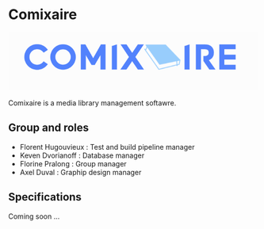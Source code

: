 # Comixaire

![logo](./assets/logo.png)

Comixaire is a media library management softawre.

## Group and roles

* Florent Hugouvieux : Test and build pipeline manager
* Keven Dvorianoff : Database manager
* Florine Pralong : Group manager
* Axel Duval : Graphip design manager


## Specifications

Coming soon ...